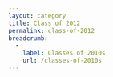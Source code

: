 ```yaml
---
layout: category
title: Class of 2012
permalink: class-of-2012
breadcrumb:
  -
    label: Classes of 2010s
    url: /classes-of-2010s
---
```

